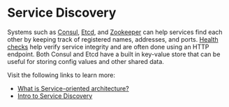# Service Discovery

Systems such as [Consul](https://www.consul.io/docs/index.html), [Etcd](https://coreos.com/etcd/docs/latest), and [Zookeeper](http://www.slideshare.net/sauravhaloi/introduction-to-apache-zookeeper) can help services find each other by keeping track of registered names, addresses, and ports. [Health checks](https://www.consul.io/intro/getting-started/checks.html) help verify service integrity and are often done using an HTTP endpoint. Both Consul and Etcd have a built in key-value store that can be useful for storing config values and other shared data.

Visit the following links to learn more:

- [What is Service-oriented architecture?](https://en.wikipedia.org/wiki/Service-oriented_architecture)
- [Intro to Service Discovery](https://github.com/donnemartin/system-design-primer#Service-Discovery)
